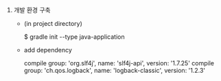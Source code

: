 1. 개발 환경 구축
    
    - (in project directory) 
    
        $ gradle init --type java-application
        
    - add dependency 
        
        compile group: 'org.slf4j', name: 'slf4j-api', version: '1.7.25' 
        compile group: 'ch.qos.logback', name: 'logback-classic', version: '1.2.3'
 